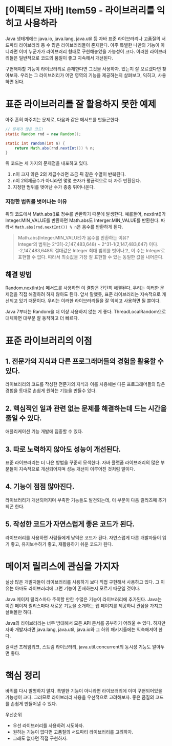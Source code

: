 # [이펙티브 자바] Item59 - 라이브러리를 익히고 사용하라

Java 생태계에는 java.io, java.lang, java.util 등 자바 표준 라이브러리나 고품질의 서드파티 라이브러리 등 수 많은 라이브러리들이 존재한다. 아주 특별한 나만의 기능이 아니라면 이미 누군가가 라이브러리 형태로 구현해놓았을 가능성이 크다. 이러한 라이브러리들은 일반적으로 코드의 품질이 좋고 지속해서 개선된다.

구현해야할 기능이 라이브러리로 존재한다면 그것을 사용하자. 있는지 잘 모르겠다면 찾아보자. 우리는 그 라이브러리가 어떤 영역의 기능을 제공하는지 살펴보고, 익히고, 사용하면 된다.

# 표준 라이브러리를 잘 활용하지 못한 예제

아주 흔히 마주치는 문제로, 다음과 같은 메서드를 만들곤한다.

```java
// 문제가 많은 코드!
static Random rnd = new Random();

static int random(int n) {
    return Math.abs(rnd.nextInt()) % n;
}
```

위 코드는 세 가지의 문제점을 내포하고 있다.

1. n이 크지 않은 2의 제곱수라면 조금 뒤 같은 수열이 반복된다.
2. n이 2의제곱수가 아니라면 몇몇 숫자가 평균적으로 더 자주 반환된다.
3. 지정한 범위를 벗어난 수가 종종 튀어나온다.

### 지정한 범위를 벗어나는 이유

위의 코드에서 Math.abs()로 정수를 반환하기 때문에 발생한다. 예를들어, nextInt()가 Integer.MIN_VALUE를 반환하면 Math.abs도 Interger.MIN_VALUE를 반환한다. 따라서 `Math.abs(rnd.nextInt()) % n`은 음수를 반환하게 된다.

> Math.abs(Integer.MIN_VALUE)가 음수를 반환하는 이유? <br/>
Integer의 범위는 2^31(-2,147,483,648) ~ 2^31-1(2,147,483,647) 이다. -2,147,483,648의 절대값은 Integer 최대 범위를 벗어나고, 이 수는 Integer로 표현할 수 없다. 따라서 최솟값을 가장 잘 표현할 수 있는 동일한 값을 내어준다.

## 해결 방법

Random.nextInt(n) 메서드를 사용하면 이 결함은 간단히 해결된다. 우리는 이러한 문제점을 직접 해결하려 하지 않아도 된다. 앞서 말했듯, 표준 라이브러리는 지속적으로 개선되고 있기 때문이다. 우리는 이러한 라이브러리들을 잘 익히고 사용하면 될 뿐이다.

Java 7부터는 Random을 더 이상 사용하지 않는 게 좋다. ThreadLocalRandom으로 대체하면 대부분 잘 동작하고 더 빠르다.

# 표준 라이브러리의 이점

## 1. 전문가의 지식과 다른 프로그래머들의 경험을 활용할 수 있다.

라이브러리의 코드를 작성한 전문가의 지식과 이를 사용해본 다른 프로그래머들의 많은 경험을 토대로 손쉽게 원하는 기능을 만들수 있다.

## 2. 핵심적인 일과 관련 없는 문제를 해결하는데 드는 시간을 줄일 수 있다.

애플리케이션 기능 개발에 집중할 수 있다.

## 3. 따로 노력하지 않아도 성능이 개선된다.

표준 라이브러리는 더 나은 방법을 꾸준히 모색한다. 자바 플랫폼 라이브러리의 많은 부분들이 지속적으로 개선되어지며 성능 개선이 이루어진 것처럼 말이다.

## 4. 기능이 점점 많아진다.

라이브러리가 개선되어지며 부족한 기능들도 발견되는데, 이 부분이 다음 릴리즈때 추가되곤 한다.

## 5. 작성한 코드가 자연스럽게 좋은 코드가 된다.

라이브러리를 사용하면 사람들에게 낯익은 코드가 된다. 자연스럽게 다른 개발자들이 읽기 좋고, 유지보수하기 좋고, 재활용하기 쉬운 코드가 된다.

# 메이저 릴리스에 관심을 가지자

실상 많은 개발자들이 라이브러리를 사용하기 보다 직접 구현해서 사용하고 있다. 그 이유는 아마도 라이브러리에 그런 기능이 존재하는지 모르기 때문일 것이다.

Java 메이저 릴리스마다 주목할 만한 수많은 기능이 라이브러리에 추가된다. Java는 이런 메이저 릴리스마다 새로운 기능을 소개하는 웹 페이지를 제공하니 관심을 가지고 살펴볼만 하다.

Java의 라이브러리는 너무 방대해서 모든 API 문서를 공부하기 어려울 수 있다. 하지만 자바 개발자라면 java.lang, java.util, java.io와 그 하위 패키지들에는 익숙해져야 한다.

컬렉션 프레임워크, 스트림 라이브러리, java.util.concurrent의 동시성 기능도 알아두면 좋다.

# 핵심 정리

바퀴를 다시 발명하지 말자. 특별한 기능이 아니라면 라이브러리에 이미 구현되어있을 가능성이 크다. 그러므로 라이브러리 사용을 우선적으로 고려해보자. 좋은 품질의 코드를 손쉽게 만들어낼 수 있다.

우선순위

- 우선 라이브러리를 사용하려 시도하자.
- 원하는 기능이 없다면 고품질의 서드파티 라이브러리를 고려하자.
- 그래도 없다면 직접 구현하자.